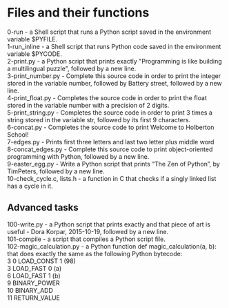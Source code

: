<h1>Files and their functions</h1>
<p>
0-run - a Shell script that runs a Python script saved in the environment variable $PYFILE.<br>
1-run_inline - a Shell script that runs Python code saved in the environment variable $PYCODE.<br>
2-print.py -  a Python script that prints exactly "Programming is like building a multilingual puzzle", followed by a new line.<br>
3-print_number.py - Complete this source code in order to print the integer stored in the variable number, followed by Battery street, followed by a new line.<br>
4-print_float.py - Completes the source code in order to print the float stored in the variable number with a precision of 2 digits.<br>
5-print_string.py - Completes the source code in order to print 3 times a string stored in the variable str, followed by its first 9 characters.<br>
6-concat.py - Completes the source code to print Welcome to Holberton School!<br>
7-edges.py - Prints first three letters and last two letter plus middle word<br>
8-concat_edges.py - Complete this source code to print object-oriented programming with Python, followed by a new line.<br>
9-easter_egg.py - Write a Python script that prints “The Zen of Python”, by TimPeters, followed by a new line.<br>
10-check_cycle.c, lists.h - a function in C that checks if a singly linked list has a cycle in it.<br>
<h2>Advanced tasks</h2>
100-write.py -  a Python script that prints exactly and that piece of art is useful - Dora Korpar, 2015-10-19, followed by a new line.<br>
101-compile - a script that compiles a Python script file.<br>
102-magic_calculation.py - a Python function def magic_calculation(a, b): that does exactly the same as the following Python bytecode:<br>
3           0 LOAD_CONST               1 (98)<br>
            3 LOAD_FAST                0 (a)<br>
            6 LOAD_FAST                1 (b)<br>
            9 BINARY_POWER<br>
	    10 BINARY_ADD<br>
	    11 RETURN_VALUE<br>
</p>